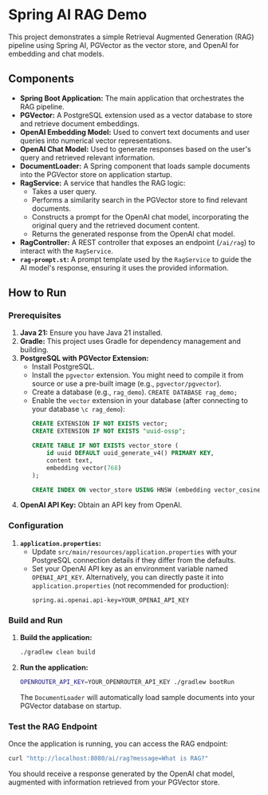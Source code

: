 # Spring AI RAG Demo

This project demonstrates a simple Retrieval Augmented Generation (RAG) pipeline using Spring AI, PGVector as the vector store, and OpenAI for embedding and chat models.

## Components

*   **Spring Boot Application:** The main application that orchestrates the RAG pipeline.
*   **PGVector:** A PostgreSQL extension used as a vector database to store and retrieve document embeddings.
*   **OpenAI Embedding Model:** Used to convert text documents and user queries into numerical vector representations.
*   **OpenAI Chat Model:** Used to generate responses based on the user's query and retrieved relevant information.
*   **DocumentLoader:** A Spring component that loads sample documents into the PGVector store on application startup.
*   **RagService:** A service that handles the RAG logic:
    *   Takes a user query.
    *   Performs a similarity search in the PGVector store to find relevant documents.
    *   Constructs a prompt for the OpenAI chat model, incorporating the original query and the retrieved document content.
    *   Returns the generated response from the OpenAI chat model.
*   **RagController:** A REST controller that exposes an endpoint (`/ai/rag`) to interact with the `RagService`.
*   **`rag-prompt.st`:** A prompt template used by the `RagService` to guide the AI model's response, ensuring it uses the provided information.

## How to Run

### Prerequisites

1.  **Java 21:** Ensure you have Java 21 installed.
2.  **Gradle:** This project uses Gradle for dependency management and building.
3.  **PostgreSQL with PGVector Extension:**
    *   Install PostgreSQL.
    *   Install the `pgvector` extension. You might need to compile it from source or use a pre-built image (e.g., `pgvector/pgvector`).
    *   Create a database (e.g., `rag_demo`). `CREATE DATABASE rag_demo;`
    *   Enable the `vector` extension in your database (after connecting to your database `\c rag_demo`):
        ```sql
        CREATE EXTENSION IF NOT EXISTS vector;
        CREATE EXTENSION IF NOT EXISTS "uuid-ossp";

        CREATE TABLE IF NOT EXISTS vector_store (
            id uuid DEFAULT uuid_generate_v4() PRIMARY KEY,
            content text,
            embedding vector(768) 
        );

        CREATE INDEX ON vector_store USING HNSW (embedding vector_cosine_ops);
        ```
4.  **OpenAI API Key:** Obtain an API key from OpenAI.

### Configuration

1.  **`application.properties`:**
    *   Update `src/main/resources/application.properties` with your PostgreSQL connection details if they differ from the defaults.
    *   Set your OpenAI API key as an environment variable named `OPENAI_API_KEY`. Alternatively, you can directly paste it into `application.properties` (not recommended for production):
        ```properties
        spring.ai.openai.api-key=YOUR_OPENAI_API_KEY
        ```

### Build and Run

1.  **Build the application:**
    ```bash
    ./gradlew clean build
    ```
2.  **Run the application:**
    ```bash
    OPENROUTER_API_KEY=YOUR_OPENROUTER_API_KEY ./gradlew bootRun
    ```
    The `DocumentLoader` will automatically load sample documents into your PGVector database on startup.

### Test the RAG Endpoint

Once the application is running, you can access the RAG endpoint:

```bash
curl "http://localhost:8080/ai/rag?message=What is RAG?"
```

You should receive a response generated by the OpenAI chat model, augmented with information retrieved from your PGVector store.